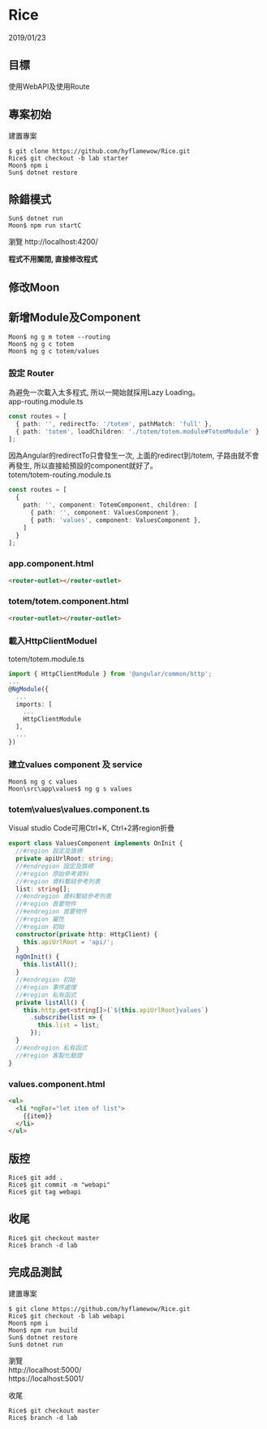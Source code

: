 # Rice
2019/01/23
## 目標
使用WebAPI及使用Route

## 專案初始
建置專案
```shell
$ git clone https://github.com/hyflamewow/Rice.git
Rice$ git checkout -b lab starter
Moon$ npm i
Sun$ dotnet restore
```
## 除錯模式
```shell
Sun$ dotnet run
Moon$ npm run startC
```
瀏覽 http://localhost:4200/

**程式不用關閉, 直接修改程式**
## 修改Moon
## 新增Module及Component
```shell
Moon$ ng g m totem --routing
Moon$ ng g c totem
Moon$ ng g c totem/values
```
### 設定 Router
為避免一次載入太多程式, 所以一開始就採用Lazy Loading。  
app-routing.module.ts
```ts
const routes = [
  { path: '', redirectTo: '/totem', pathMatch: 'full' },
  { path: 'totem', loadChildren: './totem/totem.module#TotemModule' }
];
```
因為Angular的redirectTo只會發生一次, 上面的redirect到/totem,
子路由就不會再發生, 所以直接給預設的component就好了。  
totem/totem-routing.module.ts
```ts
const routes = [
  {
    path: '', component: TotemComponent, children: [
      { path: '', component: ValuesComponent },
      { path: 'values', component: ValuesComponent },
    ]
  }
];
```
### app.component.html
```html
<router-outlet></router-outlet>
```
### totem/totem.component.html
```html
<router-outlet></router-outlet>
```
### 載入HttpClientModuel  
totem/totem.module.ts  
```ts
import { HttpClientModule } from '@angular/common/http';
...
@NgModule({
  ...
  imports: [
    ...
    HttpClientModule
  ],
  ...
})
```
### 建立values component 及 service
```shell
Moon$ ng g c values
Moon\src\app\values$ ng g s values
```
### totem\values\values.component.ts
Visual studio Code可用Ctrl+K, Ctrl+2將region折疊
```ts
export class ValuesComponent implements OnInit {
  //#region 設定及旗標
  private apiUrlRoot: string;
  //#endregion 設定及旗標
  //#region 原始參考資料
  //#region 資料繫結參考列表
  list: string[];
  //#endregion 資料繫結參考列表
  //#region 首要物件
  //#endregion 首要物件
  //#region 屬性
  //#region 初始
  constructor(private http: HttpClient) {
    this.apiUrlRoot = 'api/';
  }
  ngOnInit() {
    this.listAll();
  }
  //#endregion 初始
  //#region 事件處理
  //#region 私有函式
  private listAll() {
    this.http.get<string[]>(`${this.apiUrlRoot}values`)
      .subscribe(list => {
        this.list = list;
      });
  }
  //#endregion 私有函式
  //#region 客製化驗證
}
```
### values.component.html
```html
<ul>
  <li *ngFor="let item of list">
    {{item}}
  </li>
</ul>
```
## 版控
```
Rice$ git add .
Rice$ git commit -m "webapi"
Rice$ git tag webapi
```
## 收尾
```
Rice$ git checkout master
Rice$ branch -d lab
```

## 完成品測試
建置專案
```
$ git clone https://github.com/hyflamewow/Rice.git
Rice$ git checkout -b lab webapi
Moon$ npm i
Moon$ npm run build
Sun$ dotnet restore
Sun$ dotnet run
```
瀏覽  
http://localhost:5000/  
https://localhost:5001/

收尾
```
Rice$ git checkout master
Rice$ branch -d lab
```